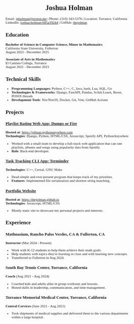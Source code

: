 # Joshua Holman
Email: <jpholman@proton.me> | Phone: (310) 343-5376 | Location: Torrance, California  
LinkedIn: [joshua-holman-685a39244](https://linkedin.com/in/joshua-holman-685a39244) | GitHub: [thejolman](https://github.com/thejolman)

## Education
**Bachelor of Science in Computer Science, Minor in Mathematics**  
California State University, Fullerton  
August 2023 - December 2025  

**Associate of Arts in Mathematics**  
El Camino College, Torrance  
August 2021 - December 2023

## Technical Skills
- **Programming Languages:** Python, C++, C, Java, bash, Lua, SQL, Go
- **Technologies & Frameworks**: Django, FastAPI, Pandas, Scikit-Learn, Boost, POSIX threads
- **Development Tools**: Nix/NixOS, Docker, Git, Vim, GitHub Actions

## Projects
### [Playlist Rating Web App: Dumps or Fire](https://github.com/bcschool/software-project)  
**Hosted at**: <https://jolman.pythonanywhere.com>  
**Technologies**: Django, Python, HTML/CSS, Javascript, Spotify API, PythonAnywhere

- Worked with a small team to develop a full-stack web application that can rate playlists, albums and songs using popularity data from Spotify.
- **Role**: Back-end developer.

### [Task Tracking CLI App: Terminder](https://github.com/TheJolman/Terminder)  
**Technologies**: C++, Cereal, GNU Make  

- Dead simple and ever-present program that keeps track of my priorities.  
- **Features**: Implemented file serialization and shortest string matching.

### [Portfolio Website](https://github.com/TheJolman/github.io)
**Hosted at**: <https://thejolman.github.io>  
**Technologies**: Javascript, HTML/CSS  

- Mostly static site to showcase my personal projects and interests.


## Experience
### Mathnasium, Rancho Palos Verdes, CA & Fullerton, CA  
**Instructor** (Mar 2024 - Present)  

- Work with K-12 students to help them achieve their math goals.  
- Help students with topics they're learning in class and with learning new concepts.  
- Transferred to Fullerton in Aug 2024.  

### South Bay Tennis Center, Torrance, California
**Coach** (Aug 2021 - Aug 2024)  

- Coached kids and adults alike in group workouts and lessons.  
- Honed skills in leadership, communication, and time management.  

### Torrance Memorial Medical Center, Torrance, California
**Central Cervices** (June 2021 - Aug 2021)  

- Took shipments of medical supplies and delivered them to the various departments within a large hospital.

<style>
body {
    font-size: 70%;
    font-family: 'Calibri';
}
h1 {
    text-align: center;
}
</style>
